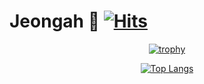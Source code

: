 # Jeongah 🌱 [![Hits](https://hits.seeyoufarm.com/api/count/incr/badge.svg?url=https%3A%2F%2Fgithub.com%2Fco3oing)](https://hits.seeyoufarm.com)

<div align=center>
    
  [![trophy](https://github-profile-trophy.vercel.app/?username=co3oing&rank=SECRET,SSS,SS,S,AAA,AA,A,B)](https://github.com/ryo-ma/github-profile-trophy)

  [![Top Langs](https://github-readme-stats.vercel.app/api/top-langs/?username=co3oing&layout=compact)](https://github.com/anuraghazra/github-readme-stats)

</div>

